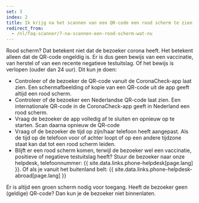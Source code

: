 ```yaml
---
set: 3
index: 2
title: Ik krijg na het scannen van een QR-code een rood scherm te zien, wat nu?
redirect_from: 
  - /nl/faq-scanner/7-na-scannen-een-rood-scherm-wat-nu
---
```

Rood scherm? Dat betekent niet dat de bezoeker corona heeft. Het betekent alleen dat de QR-code ongeldig is. Er is dus geen bewijs van een vaccinatie, van herstel of van een recente negatieve testuitslag. Of het bewijs is verlopen (ouder dan 24 uur). Dit kun je doen:

- Controleer of de bezoeker de QR-code vanuit de CoronaCheck-app laat zien. Een schermafbeelding of kopie van een QR-code uit de app geeft altijd een rood scherm.
- Controleer of de bezoeker een Nederlandse QR-code laat zien. Een internationale QR-code in de CoronaCheck-app geeft in Nederland een rood scherm. 
- Vraag de bezoeker de app volledig af te sluiten en opnieuw op te starten. Scan daarna opnieuw de QR-code
- Vraag of de bezoeker de tijd op zijn/haar telefoon heeft aangepast. Als de tijd op de telefoon voor of achter loopt of op een andere tijdzone staat kan dat tot een rood scherm leiden. 
- Blijft er een rood scherm komen, terwijl de bezoeker wel een vaccinatie, positieve of negatieve testuitslag heeft? Stuur de bezoeker naar onze helpdesk, telefoonnummer: {{ site.data.links.phone-helpdesk[page.lang] }}. Of als je vanuit het buitenland belt: {{ site.data.links.phone-helpdesk-abroad[page.lang] }}

Er is altijd een groen scherm nodig voor toegang. Heeft de bezoeker geen (geldige) QR-code? Dan kun je de bezoeker niet binnenlaten. 
